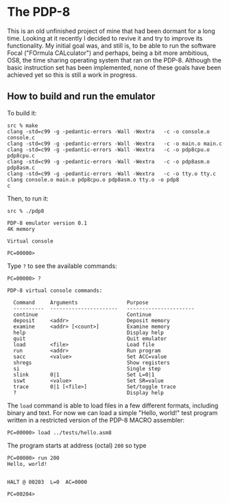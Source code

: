 # The PDP-8

This is an old unfinished project of mine that had been dormant for a long time. Looking at it recently I decided to revive it and try to improve its functionality. My initial goal was, and still is, to be able to run the software Focal ("FOrmula CALculator") and perhaps, being a bit more ambitious, OS8, the time sharing operating system that ran on the PDP-8. Although the basic instruction set has been implemented, none of these goals have been achieved yet so this is still a work in progress.


## How to build and run the emulator

To build it:

```
src % make
clang -std=c99 -g -pedantic-errors -Wall -Wextra   -c -o console.o console.c
clang -std=c99 -g -pedantic-errors -Wall -Wextra   -c -o main.o main.c
clang -std=c99 -g -pedantic-errors -Wall -Wextra   -c -o pdp8cpu.o pdp8cpu.c
clang -std=c99 -g -pedantic-errors -Wall -Wextra   -c -o pdp8asm.o pdp8asm.c
clang -std=c99 -g -pedantic-errors -Wall -Wextra   -c -o tty.o tty.c
clang console.o main.o pdp8cpu.o pdp8asm.o tty.o -o pdp8
c
```

Then, to run it:

```
src % ./pdp8

PDP-8 emulator version 0.1
4K memory

Virtual console

PC=00000> 
```

Type `?` to see the available commands:

```
PC=00000> ?

PDP-8 virtual console commands:

  Command     Arguments                Purpose
  ----------  ----------------------   ----------------------
  continue                             Continue
  deposit     <addr>                   Deposit memory
  examine     <addr> [<count>]         Examine memory
  help                                 Display help
  quit                                 Quit emulator
  load        <file>                   Load file
  run         <addr>                   Run program
  sacc        <value>                  Set ACC=value
  shregs                               Show registers
  si                                   Single step
  slink       0|1                      Set L=0|1
  sswt        <value>                  Set SR=value
  trace       0|1 [<file>]             Set/toggle trace
  ?                                    Display help
```

The `load` command is able to load files in a few different formats, including binary and text. 
For now we can load a simple "Hello, world!" test program written in a restricted version of the PDP-8 MACRO assembler:

```
PC=00000> load ../tests/hello.asm8

```

The program starts at address (octal) `200` so type

```
PC=00000> run 200
Hello, world!


HALT @ 00203  L=0  AC=0000

PC=00204> 
```


